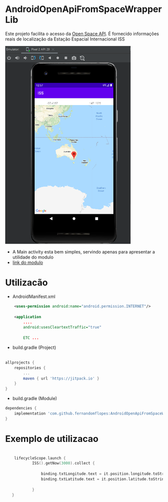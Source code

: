 # AndroidOpenApiFromSpaceWrapperLib

Este projeto facilita o acesso da [Open Space API](http://open-notify.org/). É fornecido informações reais de localização da Estação Espacial Internacional ISS

![image](https://github.com/fernandomflopes/AndroidOpenApiFromSpaceWrapperLib/blob/master/media/ex01.png)

* A Main activity esta bem simples, servindo apenas para apresentar a utilidade do modulo 
* [link do modulo](https://github.com/fernandomflopes/AndroidOpenApiFromSpaceWrapperLib/tree/master/ISSAPIWrapper)

# Utilizacão



* AndroidManifest.xml
```XML
    <uses-permission android:name="android.permission.INTERNET"/>

    <application
        ....
        android:usesCleartextTraffic="true"
        
        ETC ...

```
* build.gradle (Project)

```gradle

allprojects {
	repositories {
		...
		maven { url 'https://jitpack.io' }
	}
}
```
* build.gradle (Module)
```gradle
dependencies {
    implementation 'com.github.fernandomflopes:AndroidOpenApiFromSpaceWrapperLib:1.0.0'
}

```

# Exemplo de utilizacao


```kotlin

    lifecycleScope.launch {
            ISS().getNow(3000).collect {

                binding.txtLongitude.text = it.position.longitude.toString()
                binding.txtLatitude.text = it.position.latitude.toString()
            
            }
   }

```
